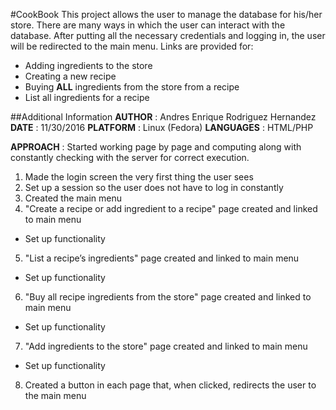#CookBook
This project allows the user to manage the database for his/her store. There are many ways in which the user can interact with the database. After putting all the necessary credentials and logging in, the user will be redirected to the main menu. Links are provided for:
* Adding ingredients to the store
* Creating a new recipe
* Buying **ALL** ingredients from the store from a recipe
* List all ingredients for a recipe

##Additional Information
**AUTHOR**    : Andres Enrique Rodriguez Hernandez
**DATE**      : 11/30/2016
**PLATFORM**  : Linux (Fedora)
**LANGUAGES** : HTML/PHP

**APPROACH** : Started working page by page and computing along with constantly checking with the server for correct execution.
	
1. Made the login screen the very first thing the user sees
2. Set up a session so the user does not have to log in constantly
3. Created the main menu
4. "Create a recipe or add ingredient to a recipe" page created and linked to main menu
  * Set up functionality
5. "List a recipe’s ingredients" page created and linked to main menu
  * Set up functionality
6. "Buy all recipe ingredients from the store" page created and linked to main menu
  * Set up functionality
7. "Add ingredients to the store" page created and linked to main menu
  * Set up functionality
8. Created a button in each page that, when clicked, redirects the user to the main menu

